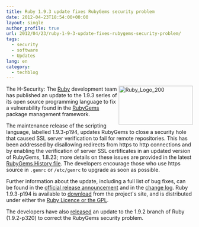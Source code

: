 ```yaml
---
title: Ruby 1.9.3 update fixes RubyGems security problem
date: 2012-04-23T18:54:00+00:00
layout: single
author_profile: true
url: 2012/04/23/ruby-1-9-3-update-fixes-rubygems-security-problem/
tags:
  - security
  - software
  - Updates
lang: en
category: 
  - techblog
---
```

[<img title="Ruby_Logo_200" border="0" alt="Ruby_Logo_200" align="right" src="http://lh6.ggpht.com/-XjuMkY0_fdE/T5WeZPk8aeI/AAAAAAAAFnA/3WmBOsJbfKE/Ruby_Logo_200_thumb%25255B1%25255D.png?imgmax=800" width="200" height="105" />](http://lh5.ggpht.com/-Y4Of9qy8VeM/T5WeW01MjaI/AAAAAAAAFm4/oZYy1Tn6XpU/s1600-h/Ruby_Logo_200%25255B3%25255D.png)The H-Security: The [Ruby](http://www.ruby-lang.org/en/) development team has published an update to the 1.9.3 series of its open source programming language to fix a vulnerability found in the [RubyGems](http://rubygems.org/) package management framework. 

The maintenance release of the scripting language, labelled 1.9.3-p194, updates RubyGems to close a security hole that caused SSL server verification to fail for remote repositories. This has been addressed by disallowing redirects from https to http connections and by enabling the verification of server SSL certificates in an updated version of RubyGems, 1.8.23; more details on these issues are provided in the latest [RubyGems History file](https://github.com/rubygems/rubygems/blob/1.8/History.txt). The developers encourage those who use https source in `.gemrc` or `/etc/gemrc` to upgrade as soon as possible. 

Further information about the update, including a full list of bug fixes, can be found in the [official release announcement](http://www.ruby-lang.org/en/news/2012/04/20/ruby-1-9-3-p194-is-released/) and in the [change log](http://svn.ruby-lang.org/repos/ruby/tags/v1_9_3_194/ChangeLog). Ruby 1.9.3-p194 is available to [download](http://www.ruby-lang.org/en/downloads/) from the project's site, and is distributed under either the [Ruby Licence or the GPL](http://www.ruby-lang.org/en/LICENSE.txt). 

The developers have also [released](http://www.ruby-lang.org/en/news/2012/04/21/ruby-1-9-2-p320-is-released/) an update to the 1.9.2 branch of Ruby (1.9.2-p320) to correct the RubyGems security problem.